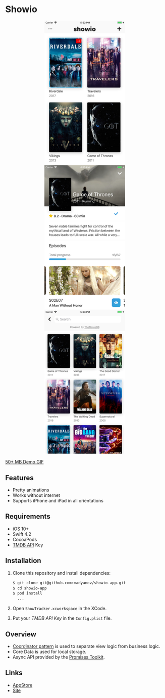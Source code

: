 # Showio

<p align="center">
    <img src="assets/screen-1.png" width="256" />
    <img src="assets/screen-2.png" width="256" />
    <img src="assets/screen-3.png" width="256" />
</p>

[50+ MB Demo GIF](assets/demo.gif)

## Features

- Pretty animations
- Works without internet
- Supports iPhone and iPad in all orientations

## Requirements

- iOS 10+
- Swift 4.2
- CocoaPods
- [TMDB API](https://www.themoviedb.org/documentation/api) Key

## Installation

1. Clone this repository and install dependencies:

    ```bash
    $ git clone git@github.com:madyanov/showio-app.git
    $ cd showio-app
    $ pod install
      ...
    ```

2. Open `ShowTracker.xcworkspace` in the XCode.

3. Put your *TMDB API Key* in the `Config.plist` file.

## Overview

- [Coordinator pattern](http://khanlou.com/2015/10/coordinators-redux/) is used to separate view logic from business logic.
- Core Data is used for local storage.
- Async API provided by the [Promises Toolkit](https://github.com/madyanov/Promises).

## Links

- [AppStore](https://itunes.apple.com/app/id1445035408)
- [Site](https://madyanov.com/showio/)
